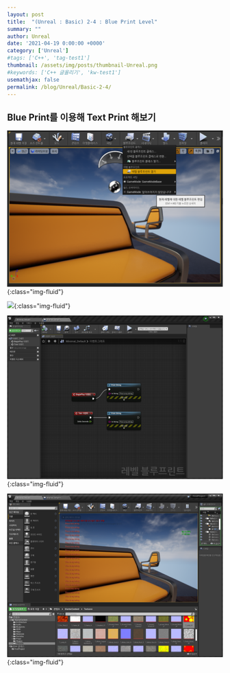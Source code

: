 ```yaml
---
layout: post
title:  "(Unreal : Basic) 2-4 : Blue Print Level"
summary: ""
author: Unreal
date: '2021-04-19 0:00:00 +0000'
category: ['Unreal']
#tags: ['C++', 'tag-test1']
thumbnail: /assets/img/posts/thumbnail-Unreal.png
#keywords: ['C++ 글올리기', 'kw-test1']
usemathjax: false
permalink: /blog/Unreal/Basic-2-4/
---
```


## Blue Print를 이용해 Text Print 해보기

![](/assets/img/posts/Unreal/basic-2-4-1.PNG){:class="img-fluid"}

![](/assets/img/posts/Unreal/basic-2-4-2.PNG){:class="img-fluid"}

![](/assets/img/posts/Unreal/basic-2-4-3.PNG){:class="img-fluid"}

![](/assets/img/posts/Unreal/basic-2-4-4.PNG){:class="img-fluid"}

